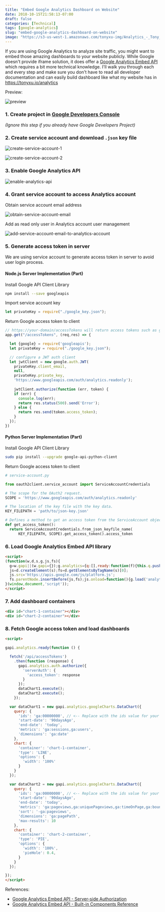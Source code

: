 ```yaml
---
title: "Embed Google Analytics Dashboard on Website"
date: 2018-10-15T21:58:13-07:00
draft: false
categories: [Technical]
tags: [google-analytics]
slug: "embed-google-analytics-dashboard-on-website"
image: "https://s3-us-west-1.amazonaws.com/tonyxu-img/Analytics_-_Tony_Xu_2018-10-16_09-52-42.png"
---
```


If you are using Google Analytics to analyze site traffic, you might want to embed those amazing dashboards to your website publicly. While Google doesn't provide iframe solution, it does offer a [Google Analytics Embed API](https://developers.google.com/analytics/devguides/reporting/embed/v1/) which requires a bit more technical knowledge. I'll walk you through each and every step and make sure you don't have to read all developer documentation and can easily build dashboard like what my website has in https://tonyxu.io/analytics

Preview:

![preview](https://s3-us-west-1.amazonaws.com/tonyxu-img/Analytics_-_Tony_Xu_2018-10-16_09-52-42.png)

<!--more-->

### 1. Create project in [Google Developers Console](https://console.developers.google.com/)

_(Ignore this step if you already have Google Developers Project)_

### 2. Create service account and download `.json` key file

![create-service-account-1](https://s3-us-west-1.amazonaws.com/tonyxu-img/Credentials_-_api-tonyxu-io_-_Google_Cloud_Platform_2018-10-15_22-39-04.png)

![create-service-account-2](https://s3-us-west-1.amazonaws.com/tonyxu-img/2018_10_15_22_43_12.png)

### 3. Enable Google Analytics API

![enable-analytics-api](https://s3-us-west-1.amazonaws.com/tonyxu-img/Overview__APIs__Services__api-tonyxu-io__Google_Cloud_Platform_2018-10-15_22-45-05.png)

### 4. Grant service account to access Analytics account

Obtain service account email address

![obtain-service-account-email](https://s3-us-west-1.amazonaws.com/tonyxu-img/IAM__IAM__admin__api-tonyxu-io__Google_Cloud_Platform_2018-10-15_22-48-01.png)

Add as read only user in Analytics account user management

![add-service-account-email-to-analytics-account](https://s3-us-west-1.amazonaws.com/tonyxu-img/Analytics_2018-10-15_22-50-34.png)

### 5. Generate access token in server

We are using service account to generate access token in server to avoid user login process.

#### Node.js Server Implementation (Part)

Install Google API Client Library

```bash
npm install --save googleapis
```

Import service account key

```javascript
let privateKey = require("./google_key.json");
```

Return Google access token to client

```javascript
// https://your-domain/accessTokens will return access tokens such as google access tokens
app.get("/accessTokens", (req,res) => {

  let {google} = require('googleapis');
  let privateKey = require("./google_key.json");

  // configure a JWT auth client
  let jwtClient = new google.auth.JWT(
    privateKey.client_email,
    null,
    privateKey.private_key,
    'https://www.googleapis.com/auth/analytics.readonly');
  
    jwtClient.authorize(function (err, token) {
    if (err) {
      console.log(err);
      return res.status(500).send('Error');
    } else {
      return res.send(token.access_token);
    }
  });
})
```

#### Python Server Implementation (Part)

Install Google API Client Library

```bash
sudo pip install --upgrade google-api-python-client
```

Return Google access token to client

```python
# service-account.py

from oauth2client.service_account import ServiceAccountCredentials

# The scope for the OAuth2 request.
SCOPE = 'https://www.googleapis.com/auth/analytics.readonly'

# The location of the key file with the key data.
KEY_FILEPATH = 'path/to/json-key.json'

# Defines a method to get an access token from the ServiceAccount object.
def get_access_token():
  return ServiceAccountCredentials.from_json_keyfile_name(
      KEY_FILEPATH, SCOPE).get_access_token().access_token
```

### 6. Load Google Analytics Embed API library

```html
<script>
(function(w,d,s,g,js,fs){
  g=w.gapi||(w.gapi={});g.analytics={q:[],ready:function(f){this.q.push(f);}};
  js=d.createElement(s);fs=d.getElementsByTagName(s)[0];
  js.src='https://apis.google.com/js/platform.js';
  fs.parentNode.insertBefore(js,fs);js.onload=function(){g.load('analytics');};
}(window,document,'script'));
</script>
```

### 7. Add dashboard containers

```html
<div id="chart-1-container"></div>
<div id="chart-2-container"></div>
```

### 8. Fetch Google access token and load dashboards

```html
<script>

gapi.analytics.ready(function () {

  fetch('/api/accessTokens')
    .then(function (response) {
      gapi.analytics.auth.authorize({
        'serverAuth': {
          'access_token': response
        }
      });
      dataChart1.execute();
      dataChart2.execute();
    });

  var dataChart1 = new gapi.analytics.googleCharts.DataChart({
    query: {
      'ids': 'ga:00000000', // <-- Replace with the ids value for your view.
      'start-date': '90daysAgo',
      'end-date': 'today',
      'metrics': 'ga:sessions,ga:users',
      'dimensions': 'ga:date'
    },
    chart: {
      'container': 'chart-1-container',
      'type': 'LINE',
      'options': {
        'width': '100%'
      }
    }
  });

  var dataChart2 = new gapi.analytics.googleCharts.DataChart({
    query: {
      'ids': 'ga:00000000', // <-- Replace with the ids value for your view.
      'start-date': '90daysAgo',
      'end-date': 'today',
      'metrics': 'ga:pageviews,ga:uniquePageviews,ga:timeOnPage,ga:bounces,ga:entrances,ga:exits',
      'sort': '-ga:pageviews',
      'dimensions': 'ga:pagePath',
      'max-results': 10
    },
    chart: {
      'container': 'chart-2-container',
      'type': 'PIE',
      'options': {
        'width': '100%',
        'pieHole': 0.4,
      }
    }
  });

});
</script>
```

References:

- [Google Analytics Embed API - Server-side Authorization](https://ga-dev-tools.appspot.com/embed-api/server-side-authorization/)
- [Google Analytics Embed API - Built-in Components Reference](https://developers.google.com/analytics/devguides/reporting/embed/v1/component-reference)
